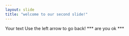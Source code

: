 ```yaml
---
layout: slide
title: "welcome to our second slide!"
---
```

Your text
Use the left arrow to go back! *** are you ok ***
